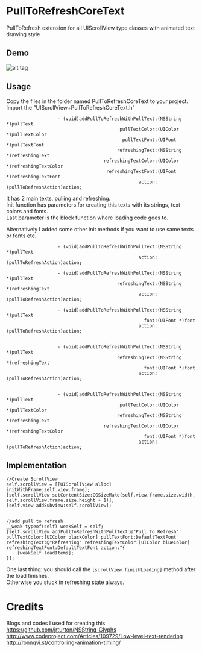 PullToRefreshCoreText
=====================

PullToRefresh extension for all UIScrollView type classes with animated text drawing style<br>

Demo
----

![alt tag](https://raw.githubusercontent.com/cemolcay/PullToRefreshCoreText/master/demo.gif)


Usage
-----
Copy the files in the folder named PullToRefreshCoreText to your project. <br>
Import the "UIScrollView+PullToRefreshCoreText.h"

                       - (void)addPullToRefreshWithPullText:(NSString *)pullText
                                              pullTextColor:(UIColor *)pullTextColor
                                               pullTextFont:(UIFont *)pullTextFont
                                             refreshingText:(NSString *)refreshingText
                                        refreshingTextColor:(UIColor *)refreshingTextColor
                                         refreshingTextFont:(UIFont *)refreshingTextFont
                                                     action:(pullToRefreshAction)action;

It has 2 main texts, pulling and refreshing. <br>
Init function has parameters for creating this texts with its strings, text colors and fonts. <br> 
Last parameter is the block function where loading code goes to. <br>

Alternatively I added some other init methods if you want to use same texts or fonts etc. <br>

                       - (void)addPullToRefreshWithPullText:(NSString *)pullText
                                                     action:(pullToRefreshAction)action;
                       
                       - (void)addPullToRefreshWithPullText:(NSString *)pullText
                                             refreshingText:(NSString *)refreshingText
                                                     action:(pullToRefreshAction)action;
                       
                       - (void)addPullToRefreshWithPullText:(NSString *)pullText
                                                       font:(UIFont *)font
                                                     action:(pullToRefreshAction)action;
                       
                       
                       - (void)addPullToRefreshWithPullText:(NSString *)pullText
                                             refreshingText:(NSString *)refreshingText
                                                       font:(UIFont *)font
                                                     action:(pullToRefreshAction)action;
                       
                       
                       - (void)addPullToRefreshWithPullText:(NSString *)pullText
                                              pullTextColor:(UIColor *)pullTextColor
                                             refreshingText:(NSString *)refreshingText
                                        refreshingTextColor:(UIColor *)refreshingTextColor
                                                       font:(UIFont *)font
                                                     action:(pullToRefreshAction)action;


Implementation
--------------

    //Create ScrollView
    self.scrollView = [[UIScrollView alloc] initWithFrame:self.view.frame];
    [self.scrollView setContentSize:CGSizeMake(self.view.frame.size.width, self.scrollView.frame.size.height + 1)];
    [self.view addSubview:self.scrollView];

    
    //add pull to refresh
    __weak typeof(self) weakSelf = self;
    [self.scrollView addPullToRefreshWithPullText:@"Pull To Refresh" pullTextColor:[UIColor blackColor] pullTextFont:DefaultTextFont refreshingText:@"Refreshing" refreshingTextColor:[UIColor blueColor] refreshingTextFont:DefaultTextFont action:^{
        [weakSelf loadItems];
    }];


One last thing: you should call the `[scrollView finishLoading]` method after the load finishes.<br>
Otherwise you stuck in refreshing state always.

Credits
=======

Blogs and codes I used for creating this<br>
https://github.com/jrturton/NSString-Glyphs<br>
http://www.codeproject.com/Articles/109729/Low-level-text-rendering<br>
http://ronnqvi.st/controlling-animation-timing/<br>
